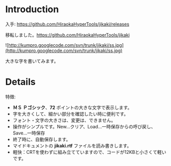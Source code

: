 # Introduction #

入手: https://github.com/HiraokaHyperTools/jikaki/releases

移転しました。https://github.com/HiraokaHyperTools/jikaki

![http://kumpro.googlecode.com/svn/trunk/jikaki/ss.jpg](http://kumpro.googlecode.com/svn/trunk/jikaki/ss.jpg)

大きな字を書いてみます。

# Details #

特徴:
  * **ＭＳ Ｐゴシック**、**72** ポイントの大きな文字で表示します。
  * 字を大きくして、細かい部分を確認したい時に便利です。
  * フォント・文字の大きさは、変更は、できません。
  * 操作がシンプルです。New…クリア、Load…一時保存からの呼び戻し、Save…一時保存
  * 終了時に、自動保存します。
  * マイドキュメントの **jikaki.rtf** ファイルを読み書きします。
  * 軽快：CRTを使わずに組み立てていますので、コードが12KBと小さくて軽いです。